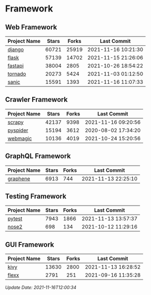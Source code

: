 # Framework

## Web Framework
| Project Name | Stars | Forks | Last Commit |
| ------------ | ----- | ----- | ----------- |
| [django](https://github.com/django/django) | 60721 | 25919 | 2021-11-16 10:21:30 |
| [flask](https://github.com/pallets/flask) | 57139 | 14702 | 2021-11-15 21:26:06 |
| [fastapi](https://github.com/tiangolo/fastapi) | 38004 | 2805 | 2021-10-26 18:54:22 |
| [tornado](https://github.com/tornadoweb/tornado) | 20273 | 5424 | 2021-11-03 01:12:50 |
| [sanic](https://github.com/sanic-org/sanic) | 15591 | 1393 | 2021-11-16 11:07:33 |

## Crawler Framework
| Project Name | Stars | Forks | Last Commit |
| ------------ | ----- | ----- | ----------- |
| [scrapy](https://github.com/scrapy/scrapy) | 42137 | 9398 | 2021-11-16 09:20:56 |
| [pyspider](https://github.com/binux/pyspider) | 15194 | 3612 | 2020-08-02 17:34:20 |
| [webmagic](https://github.com/code4craft/webmagic) | 10136 | 4019 | 2021-10-24 15:20:56 |

## GraphQL Framework
| Project Name | Stars | Forks | Last Commit |
| ------------ | ----- | ----- | ----------- |
| [graphene](https://github.com/graphql-python/graphene) | 6913 | 744 | 2021-11-13 22:25:10 |

## Testing Framework
| Project Name | Stars | Forks | Last Commit |
| ------------ | ----- | ----- | ----------- |
| [pytest](https://github.com/pytest-dev/pytest) | 7943 | 1866 | 2021-11-13 13:57:37 |
| [nose2](https://github.com/nose-devs/nose2) | 698 | 134 | 2021-10-12 11:29:16 |

## GUI Framework
| Project Name | Stars | Forks | Last Commit |
| ------------ | ----- | ----- | ----------- |
| [kivy](https://github.com/kivy/kivy) | 13630 | 2800 | 2021-11-13 16:28:52 |
| [flexx](https://github.com/flexxui/flexx) | 2791 | 251 | 2021-09-16 11:35:28 |

*Update Date: 2021-11-16T12:00:34*